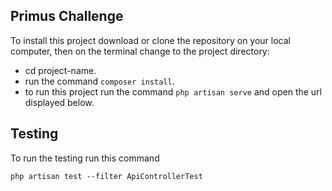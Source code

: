 

## Primus Challenge

To install this project download or clone the repository on your local computer, then on the terminal change to the project directory: 

- cd project-name.
- run the command ``composer install``.
- to run this project run the command ``php artisan serve`` and open the url displayed below.

## Testing
To run the testing run this command

``
php artisan test --filter ApiControllerTest 
``
